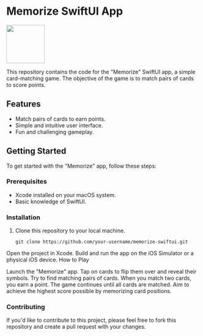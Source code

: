# Memorize SwiftUI App

<img src="https://developer.apple.com/assets/elements/icons/swiftui/swiftui-256x256_2x.png" width="100" height="100">

This repository contains the code for the "Memorize" SwiftUI app, a simple card-matching game. The objective of the game is to match pairs of cards to score points.

## Features

- Match pairs of cards to earn points.
- Simple and intuitive user interface.
- Fun and challenging gameplay.

## Getting Started

To get started with the "Memorize" app, follow these steps:

### Prerequisites

- Xcode installed on your macOS system.
- Basic knowledge of SwiftUI.

### Installation

1. Clone this repository to your local machine.

   ```shell
   git clone https://github.com/your-username/memorize-swiftui.git
Open the project in Xcode.
Build and run the app on the iOS Simulator or a physical iOS device.
How to Play

Launch the "Memorize" app.
Tap on cards to flip them over and reveal their symbols.
Try to find matching pairs of cards.
When you match two cards, you earn a point.
The game continues until all cards are matched.
Aim to achieve the highest score possible by memorizing card positions.

### Contributing

If you'd like to contribute to this project, please feel free to fork this repository and create a pull request with your changes.
